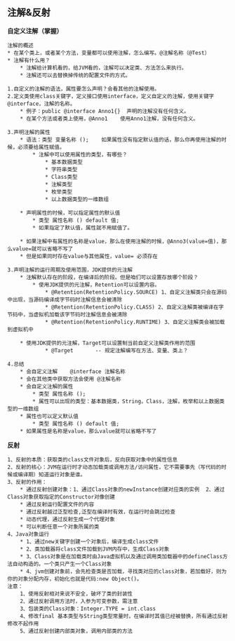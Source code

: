 ## 注解&反射 ##

**自定义注解（掌握）**

	注解的概述
    * 在某个类上，或者某个方法，变量都可以使用注解，怎么编写。@注解名称（@Test）
    * 注解有什么用？
        * 注解给计算机看的，给JVM看的，注解可以决定类、方法怎么来执行。
        * 注解还可以去替换掉传统的配置文件的方式。
	
	1.自定义的注解的语法，属性要怎么声明？会看其他的注解使用。
	2.定义类使用class关键字，定义接口使用interface，定义自定义的注解，使用关键字 @interface，注解的名称。
		* 例子：public @interface Anno1{}	声明的注解没有任何含义。
		* 在某个方法或者类上使用，@Anno1	使用Anno1注解，没有任何含义。
	
	3.声明注解的属性
		* 语法：类型 变量名称 ();	如果属性没有指定默认值的话，那么你再使用注解的时候，必须要给属性赋值。
			* 注解中可以使用属性的类型，有哪些？
				* 基本数据类型
				* 字符串类型
				* Class类型
				* 注解类型
				* 枚举类型
				* 以上数据类型的一维数组
				
		* 声明属性的时候，可以指定属性的默认值
			* 类型 属性名称 () default 值;
			* 如果指定了默认值，属性就不用赋值了。

		* 如果注解中有属性的名称是value，那么在使用注解的时候，@Anno3(value=值)，那么value=就可以省略不写了
		* 但是如果同时存在value与其他属性，value= 必须存在
		
	3.声明注解的运行周期及使用范围，JDK提供的元注解
		* 注解默认存在的阶段，在编译后的阶段。但是咱们可以设置存放哪个阶段？
			* 使用JDK提供的元注解，Retention可以设置内容。
				* @Retention(RetentionPolicy.SOURCE) 1、自定义注解类只会在源码中出现，当源码编译成字节码时注解信息会被清除
 				* @Retention(RetentionPolicy.CLASS) 2、自定义注解类被编译在字节码中，当虚拟机加载该字节码时注解信息会被清除
 				* @Retention(RetentionPolicy.RUNTIME) 3、自定义注解类会被加载到虚拟机中
				
		* 使用JDK提供的元注解，Target可以设置制当前自定义注解类作用的范围
				* @Target		-- 规定注解编写在方法、变量、类上？

	4.总结
		* 会自定义注解	@interface 注解名称
		* 会在其他类中获取方法会使用 @注解名称
		* 会自定义注解的属性
			* 类型 属性名称 ();
			* 属性可以出现的类型：基本数据类，String，Class，注解，枚举和以上数据类型的一维数组
		* 属性也可以定义默认值
			* 类型 属性名称 () default 值;
		* 如果属性是名称是value，那么value就可以省略不写了	

**反射**

	1、反射的本质：获取类的class文件对象后，反向获取对象中的属性信息
	2、反射的核心：JVM在运行时才动态加载类或调用方法/访问属性，它不需要事先（写代码的时候或编译期）知道运行对象是谁。
	3、反射的作用：
		* 通过反射创建对象：1、通过Class对象的newInstance创建对应类的实例  2、通过Class对象获取指定的Constructor对像创建
		* 通过反射运行配置文件的内容
		* 通过反射越过泛型检查,泛型在编译时有效，在运行时会跳过检查
		* 动态代理，通过反射生成一个代理对象
		* 可以判断任意一个对象所属的类
	4、Java对象运行
		* 1、通过new关键字创建一个对象后，编译生成class文件
		* 2、类加载器将class文件加载到JVM内存中，生成Class对象
		* 3、Class对象是在加载类时由Java虚拟机以及通过调用类加载器中的defineClass方法自动构造的。一个类只产生一个Class对象
		* 4、jvm创建对象前，会先检查类是否加载，寻找类对应的class对象，若加载好，则为你的对象分配内存，初始化也就是代码:new Object()。
	注意：
		1、使用反射相对来说不安全，破坏了类的封装性
		2、通过反射调用方法时，入参为可变参数，需注意
		3、包装类的Class对象：Integer.TYPE = int.class 
		4、修改final 基本类型与String类型常量时，在编译时其值已经被替换，所有通过反射修改不起作用
		5、通过反射创建内部类对象，调用内部类的方法  
